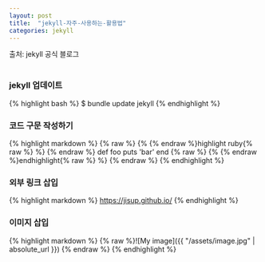 ```yaml
---
layout: post
title:  "jekyll-자주-사용하는-활용법"
categories: jekyll
---
```

출처: jekyll 공식 블로그
<br><br>

### jekyll 업데이트

{% highlight bash %}
$ bundle update jekyll
{% endhighlight %}

### 코드 구문 작성하기

{% highlight markdown %}
{% raw %} {% {% endraw %}highlight ruby{% raw %} %} {% endraw %}
	def foo
		puts 'bar'
	end
{% raw %} {% {% endraw %}endhighlight{% raw %} %} {% endraw %}
{% endhighlight %}


### 외부 링크 삽입

{% highlight markdown %}
<https://jisup.github.io/>
{% endhighlight %}

### 이미지 삽입

{% highlight markdown %}
{% raw %}![My image]({{ "/assets/image.jpg" | absolute_url }}) {% endraw %}
{% endhighlight %}
